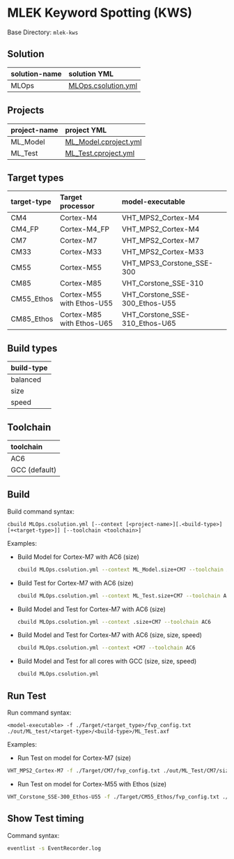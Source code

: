 # MLEK Keyword Spotting (KWS)

Base Directory: `mlek-kws`

## Solution

| solution-name | solution YML                                           |
|:--------------|:-------------------------------------------------------|
| MLOps         | [MLOps.csolution.yml](MLOps.csolution.yml)             |

## Projects

| project-name  | project YML                                            |
|:--------------|:-------------------------------------------------------|
| ML_Model      | [ML_Model.cproject.yml](Model/ML_Model.cproject.yml)   |
| ML_Test       | [ML_Test.cproject.yml](Test/ML_Test.cproject.yml)      |

## Target types

| target-type | Target processor          | model-executable               |
|:------------|:--------------------------|:-------------------------------|
| CM4         | Cortex-M4                 | VHT_MPS2_Cortex-M4             |
| CM4_FP      | Cortex-M4_FP              | VHT_MPS2_Cortex-M4             |
| CM7         | Cortex-M7                 | VHT_MPS2_Cortex-M7             |
| CM33        | Cortex-M33                | VHT_MPS2_Cortex-M33            |
| CM55        | Cortex-M55                | VHT_MPS3_Corstone_SSE-300      |
| CM85        | Cortex-M85                | VHT_Corstone_SSE-310           |
| CM55_Ethos  | Cortex-M55 with Ethos-U55 | VHT_Corstone_SSE-300_Ethos-U55 |
| CM85_Ethos  | Cortex-M85 with Ethos-U65 | VHT_Corstone_SSE-310_Ethos-U65 |

## Build types

| build-type  |
|:------------|
| balanced    |
| size        |
| speed       |

## Toolchain

| toolchain     |
|:--------------|
| AC6           |
| GCC (default) |

## Build

Build command syntax:

`cbuild MLOps.csolution.yml [--context [<project-name>][.<build-type>][+<target-type>]] [--toolchain <toolchain>]`

Examples:

- Build Model for Cortex-M7 with AC6 (size)
  ```sh
  cbuild MLOps.csolution.yml --context ML_Model.size+CM7 --toolchain AC6
  ```
- Build Test for Cortex-M7 with AC6 (size)
  ```sh
  cbuild MLOps.csolution.yml --context ML_Test.size+CM7 --toolchain AC6
  ```
- Build Model and Test for Cortex-M7 with AC6 (size)
  ```sh
  cbuild MLOps.csolution.yml --context .size+CM7 --toolchain AC6
  ```
- Build Model and Test for Cortex-M7 with AC6 (size, size, speed)
  ```sh
  cbuild MLOps.csolution.yml --context +CM7 --toolchain AC6
  ```
- Build Model and Test for all cores with GCC (size, size, speed)
  ```sh
  cbuild MLOps.csolution.yml
  ```

## Run Test

Run command syntax:

`<model-executable> -f ./Target/<target_type>/fvp_config.txt ./out/ML_test/<target-type>/<build-type>/ML_Test.axf`

Examples:

- Run Test on model for Cortex-M7 (size)
```sh
VHT_MPS2_Cortex-M7 -f ./Target/CM7/fvp_config.txt ./out/ML_Test/CM7/size/ML_Test.axf
```
- Run Test on model for Cortex-M55 with Ethos (size)
```sh
VHT_Corstone_SSE-300_Ethos-U55 -f ./Target/CM55_Ethos/fvp_config.txt ./out/ML_Test/CM55_Ethos/size/ML_Test.axf
```

## Show Test timing

Command syntax:

```sh
eventlist -s EventRecorder.log
```
